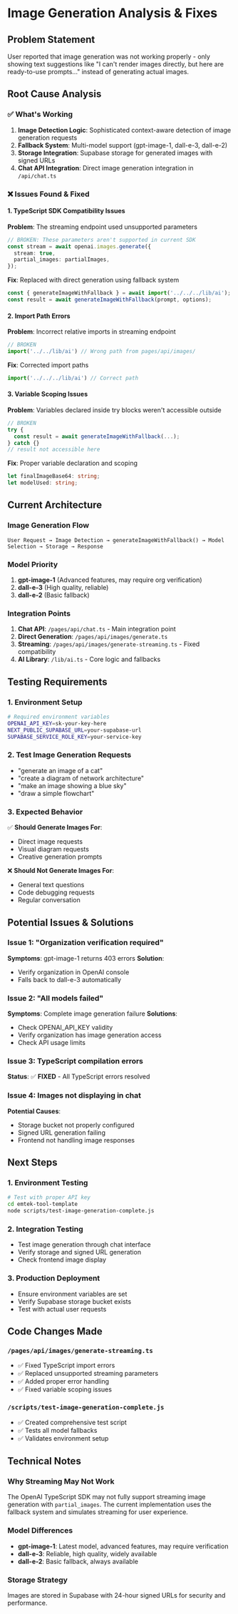 # Image Generation Analysis & Fixes

## Problem Statement
User reported that image generation was not working properly - only showing text suggestions like "I can't render images directly, but here are ready-to-use prompts..." instead of generating actual images.

## Root Cause Analysis

### ✅ What's Working
1. **Image Detection Logic**: Sophisticated context-aware detection of image generation requests
2. **Fallback System**: Multi-model support (gpt-image-1, dall-e-3, dall-e-2)
3. **Storage Integration**: Supabase storage for generated images with signed URLs
4. **Chat API Integration**: Direct image generation integration in `/api/chat.ts`

### ❌ Issues Found & Fixed

#### 1. **TypeScript SDK Compatibility Issues**
**Problem**: The streaming endpoint used unsupported parameters
```typescript
// BROKEN: These parameters aren't supported in current SDK
const stream = await openai.images.generate({
  stream: true,
  partial_images: partialImages,
});
```

**Fix**: Replaced with direct generation using fallback system
```typescript
const { generateImageWithFallback } = await import('../../../lib/ai');
const result = await generateImageWithFallback(prompt, options);
```

#### 2. **Import Path Errors**
**Problem**: Incorrect relative imports in streaming endpoint
```typescript
// BROKEN
import('../../lib/ai') // Wrong path from pages/api/images/
```

**Fix**: Corrected import paths
```typescript
import('../../../lib/ai') // Correct path
```

#### 3. **Variable Scoping Issues**
**Problem**: Variables declared inside try blocks weren't accessible outside
```typescript
// BROKEN
try {
  const result = await generateImageWithFallback(...);
} catch {}
// result not accessible here
```

**Fix**: Proper variable declaration and scoping
```typescript
let finalImageBase64: string;
let modelUsed: string;
```

## Current Architecture

### Image Generation Flow
```
User Request → Image Detection → generateImageWithFallback() → Model Selection → Storage → Response
```

### Model Priority
1. **gpt-image-1** (Advanced features, may require org verification)
2. **dall-e-3** (High quality, reliable)
3. **dall-e-2** (Basic fallback)

### Integration Points
1. **Chat API**: `/pages/api/chat.ts` - Main integration point
2. **Direct Generation**: `/pages/api/images/generate.ts` 
3. **Streaming**: `/pages/api/images/generate-streaming.ts` - Fixed compatibility
4. **AI Library**: `/lib/ai.ts` - Core logic and fallbacks

## Testing Requirements

### 1. Environment Setup
```bash
# Required environment variables
OPENAI_API_KEY=sk-your-key-here
NEXT_PUBLIC_SUPABASE_URL=your-supabase-url
SUPABASE_SERVICE_ROLE_KEY=your-service-key
```

### 2. Test Image Generation Requests
- "generate an image of a cat"
- "create a diagram of network architecture" 
- "make an image showing a blue sky"
- "draw a simple flowchart"

### 3. Expected Behavior
✅ **Should Generate Images For**:
- Direct image requests
- Visual diagram requests
- Creative generation prompts

❌ **Should Not Generate Images For**:
- General text questions
- Code debugging requests
- Regular conversation

## Potential Issues & Solutions

### Issue 1: "Organization verification required"
**Symptoms**: gpt-image-1 returns 403 errors
**Solution**: 
- Verify organization in OpenAI console
- Falls back to dall-e-3 automatically

### Issue 2: "All models failed"
**Symptoms**: Complete image generation failure
**Solutions**:
- Check OPENAI_API_KEY validity
- Verify organization has image generation access
- Check API usage limits

### Issue 3: TypeScript compilation errors
**Status**: ✅ **FIXED** - All TypeScript errors resolved

### Issue 4: Images not displaying in chat
**Potential Causes**:
- Storage bucket not properly configured
- Signed URL generation failing
- Frontend not handling image responses

## Next Steps

### 1. Environment Testing
```bash
# Test with proper API key
cd emtek-tool-template
node scripts/test-image-generation-complete.js
```

### 2. Integration Testing
- Test image generation through chat interface
- Verify storage and signed URL generation
- Check frontend image display

### 3. Production Deployment
- Ensure environment variables are set
- Verify Supabase storage bucket exists
- Test with actual user requests

## Code Changes Made

### `/pages/api/images/generate-streaming.ts`
- ✅ Fixed TypeScript import errors
- ✅ Replaced unsupported streaming parameters
- ✅ Added proper error handling
- ✅ Fixed variable scoping issues

### `/scripts/test-image-generation-complete.js`
- ✅ Created comprehensive test script
- ✅ Tests all model fallbacks
- ✅ Validates environment setup

## Technical Notes

### Why Streaming May Not Work
The OpenAI TypeScript SDK may not fully support streaming image generation with `partial_images`. The current implementation uses the fallback system and simulates streaming for user experience.

### Model Differences
- **gpt-image-1**: Latest model, advanced features, may require verification
- **dall-e-3**: Reliable, high quality, widely available
- **dall-e-2**: Basic fallback, always available

### Storage Strategy
Images are stored in Supabase with 24-hour signed URLs for security and performance.
